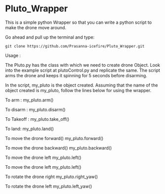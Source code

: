 # Pluto_Wrapper
This is a simple python Wrapper so that you can write a python script to make the drone move around.

Go ahead and pull up the terminal and type:

    git clone https://github.com/Prasanna-icefire/Pluto_Wrapper.git

Usage : 

The Pluto.py has the class with which we need to create drone Object.
Look into the example script at plutoControl.py and replicate the same.
The script arms the drone and keeps it spinning for 5 seconds before disarming.

In the script, my_pluto is the object created.
Assuming that the name of the object created is my_pluto, follow the lines below for using the wrapper.

To arm :
    my_pluto.arm()

To disarm :
    my_pluto.disarm()

To Takeoff :
    my_pluto.take_off()

To land:
    my_pluto.land()

To move the drone forward()
    my_pluto.forward()

To move the drone backward()
    my_pluto.backward()

To move the drone left
    my_pluto.left()

To move the drone left
    my_pluto.left()

To rotate the drone right
    my_pluto.right_yaw()

To rotate the drone left
    my_pluto.left_yaw()